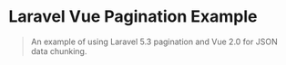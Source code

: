 # Laravel Vue Pagination Example
> An example of using Laravel 5.3 pagination and Vue 2.0 for JSON data chunking.
